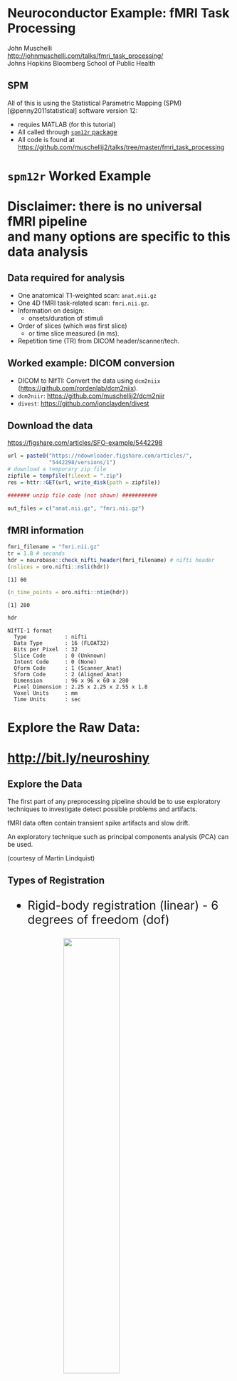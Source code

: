 # Neuroconductor Example: fMRI Task Processing
John Muschelli<br/>http://johnmuschelli.com/talks/fmri_task_processing/<br/> Johns Hopkins Bloomberg School of Public Health  
<style type="text/css">
article {
  font-size: 30pt;
}
</style>





## SPM

All of this is using the Statistical Parametric Mapping (SPM) [@penny2011statistical] software version 12:

- requies MATLAB (for this tutorial)
- All called through [`spm12r` package](https://github.com/muschellij2/spm12r)
- All code is found at https://github.com/muschellij2/talks/tree/master/fmri_task_processing


# `spm12r` Worked Example<br><br>Disclaimer: there is no universal fMRI pipeline<br> and many options are **specific** to this data analysis


## Data required for analysis

- One anatomical T1-weighted scan: `anat.nii.gz`
- One 4D fMRI task-related scan: `fmri.nii.gz`.  
- Information on design:
    - onsets/duration of stimuli
- Order of slices (which was first slice) 
    - or time slice measured (in ms).
- Repetition time (TR) from DICOM header/scanner/tech.

## Worked example: DICOM conversion

- DICOM to NIfTI: Convert the data using `dcm2niix` (https://github.com/rordenlab/dcm2niix).
- `dcm2niir`: https://github.com/muschellij2/dcm2niir
- `divest`: https://github.com/jonclayden/divest



## Download the data 

https://figshare.com/articles/SFO-example/5442298


```r
url = paste0("https://ndownloader.figshare.com/articles/",
             "5442298/versions/1")
# download a temporary zip file
zipfile = tempfile(fileext = ".zip")
res = httr::GET(url, write_disk(path = zipfile))

####### unzip file code (not shown) ###########

out_files = c("anat.nii.gz", "fmri.nii.gz")
```




## fMRI information


```r
fmri_filename = "fmri.nii.gz"
tr = 1.8 # seconds
hdr = neurobase::check_nifti_header(fmri_filename) # nifti header
(nslices = oro.nifti::nsli(hdr))
```

```
[1] 60
```

```r
(n_time_points = oro.nifti::ntim(hdr))
```

```
[1] 280
```

```r
hdr
```

```
NIfTI-1 format
  Type            : nifti
  Data Type       : 16 (FLOAT32)
  Bits per Pixel  : 32
  Slice Code      : 0 (Unknown)
  Intent Code     : 0 (None)
  Qform Code      : 1 (Scanner_Anat)
  Sform Code      : 2 (Aligned_Anat)
  Dimension       : 96 x 96 x 60 x 280
  Pixel Dimension : 2.25 x 2.25 x 2.55 x 1.8
  Voxel Units     : mm
  Time Units      : sec
```


# Explore the Raw Data: <br><br>http://bit.ly/neuroshiny

## Explore the Data

The first part of any preprocessing pipeline should be to use exploratory techniques to investigate  detect possible problems and artifacts.

fMRI data often contain transient spike artifacts and slow drift.

An exploratory technique such as principal components analysis (PCA) can be used.

(courtesy of Martin Lindquist)


## Types of Registration
<div style="font-size: 20pt;">

- Rigid-body registration (linear) - 6 degrees of freedom (dof)

<img src="rollpitchyaw.png" style="width: 50%; display: block; margin: auto;">
<div style="font-size: 8pt">
Image taken from [http://cnl.web.arizona.edu/imageprops.htm](http://cnl.web.arizona.edu/imageprops.htm)
</div>

- Pitch - Think of nodding ("yes")
- Yaw - Think of shaking head ("no") 
- Roll - Think of shoulder shrugging ("I don't know")
- x – left/right, y – forward/backward, z – jump up/down 

</div>

## Rigid Registration: The Math

<div style="font-size: 20pt;">

For a voxel $v$, the rigid transformation can be written as:

$$T_{\rm rigid}(v) = Rv + t$$
where $R =$
\small
$$\left[\begin{array}{ccc} \cos\beta\cos\gamma& \cos\alpha\sin\gamma + \sin\alpha\sin\beta\cos\gamma & \sin\alpha\sin\gamma - \cos\alpha\sin\beta\cos\gamma \\
-\cos\beta\sin\gamma & \cos\alpha\cos\gamma - \sin\alpha\sin\beta\sin\gamma & \sin\alpha\cos\gamma + \cos\alpha\sin\beta\sin\gamma \\
\sin\beta & -\sin\alpha\cos\beta & \cos\alpha\cos\beta \end{array}\right]$$
\normalsize

- 6 degrees of freedom
- $3$ associated with the translation vector: $t=(t_x, t_y, t_z)$
- $3$ associated with the rotation parameters: $\theta=(\alpha, \beta,\gamma)$. 

</div>


## Image Realignment: within-fMRI registration

<center>
<img src="average.png" style="width:40%; margin: auto;" alt="flow"> 
</center>

## Image Realignment 



```r
realigned = spm12_realign(filename = fmri_filename,
  time_points = seq(n_time_points),
  quality = 0.98, separation = 3,
  register_to = "mean", est_interp = "bspline4", reslice_interp = "bspline4")
# reading in the mean image
mean_img = realigned[["mean"]]
mean_nifti = readnii(mean_img)
realigned$outfiles
```

```
[1] "rfmri.nii"
```

```r
realigned$mat
```

```
[1] "fmri.mat"
```





## Image Realignment 

<center>
<img src="realign.png" style="width:40%; margin: auto;" alt="flow"> 
</center>

## Plotting the realignment parameters



<img src="index_files/figure-html/rp_plot-1.png" style="display: block; margin: auto;" />

## Slice timing correction - temporal alignment

<center>
<img src="st.png" style="width:90%; margin: auto;" alt="flow"> 
</center>

<div style="font-size: 20pt;">
(courtesy of Martin Lindquist)
</div>



## Slice timing correction - temporal alignment

- slice order: descending, dual-coil (different for ascending or interleaved)
- Need to know this from DICOM/design

```r
slice_order = c(1740, 1680, 1620, 1560, 1500, 1440, 1380, 
  1320, 1260, 1200, 1140, 1080, 1020, 960, 900, 840, 780, 
  720, 660, 600, 540, 480, 420, 360, 300, 240, 180, 120, 60, 
  0, 1740, 1680, 1620, 1560, 1500, 1440, 1380, 1320, 1260, 
  1200, 1140, 1080, 1020, 960, 900, 840, 780, 720, 660, 600, 
  540, 480, 420, 360, 300, 240, 180, 120, 60, 0)
ref_slice = 900
ta = 0 # since slice_order in ms
```


## What does this order mean?<br> <img src="slice_timing_slow.gif" style="width: 50%; display: block; margin: auto;">


## Data needed for slice timing correction

- Repetition time (from `hdr`)
- Number of time points and slices (from `hdr`)
- Slice order + need the reference slice (`ref_slice`), 
- Time between the first and the last slice within one scan (`ta`).  `ta = 0` if you give slice order in seconds/milliseconds.





## Slice timing correction - temporal alignment


```r
aimg = spm12_slice_timing(filename = realigned$outfiles,
  nslices = nslices,  
  tr = tr, slice_order = slice_order,
  time_points = seq(n_time_points),
  ta = ta, # since slice order given in ms 
  ref_slice = ref_slice, 
  prefix = "a")
print(aimg$outfile)
```




## After lice timing correction

<center>
<img src="st2.png" style="width:90%; margin: auto;" alt="flow"> 
</center>

<div style="font-size: 20pt;">
(courtesy of Martin Lindquist)
</div>


## T1 Coregistration to Mean fMRI

We then perform the coregistration of the mean image (fixed) and T1 (moving):

<center>
<img src="coreg.png" style="width:70%; margin: auto;" alt="flow"> 
</center>

## T1 Coregistration to Mean fMRI

Coregistration is estimated using `spm12_coregister_estimate`:


```r
t1_fname = "anat.nii.gz"
coreg = spm12_coregister_estimate(
  fixed = mean_img,
  moving = t1_fname, 
  cost_fun = "nmi")
coreg$outfile
```


```
[1] "anat.nii"
```

## Output file was the same: nothing happened!

- `spm12_coregister_estimate` - estimates coregistration (transforms the header)
- `spm12_coregister_reslice` - reslices the image to the same voxel dimensions (should probably be coregistered already using `estimate`)
- `spm12_coregister` - estimates and reslices

- Estimate the transformation, but do segmentation on native T1 space (better resolution)


## Anatomical MRI Segmentation 

Here we segment the image into 6 different regions, where the regions are gray matter, white matter, cerebrospinal fluid (CSF), bone, soft tissue, and the background.  


```r
seg = spm12_segment(
  filename = coreg$outfile,
  set_origin = FALSE, 
  bias_corrected = TRUE, native = TRUE,
  unmodulated = TRUE, modulated = TRUE, affine = "mni",
  sampling_distance = 1.5)
```


## Anatomical MRI Segmentation 

- `native` - native space segmentations
- `modulated` - adjusted segmentations to constrain tissue-class volumes
- `unmodulated` - unadjusted 
- `bias_corrected` - save bias-field corrected image
- `set_origin` - should AC/PC alignment be done (no because we just coregistered)

## Anatomical MRI Segmentation 

<img src="index_files/figure-html/hard_seg-1.png" style="display: block; margin: auto;" />

## Anatomical MRI Segmentation: CSF/WM/GM 

<img src="index_files/figure-html/hard_seg2-1.png" style="display: block; margin: auto;" />


## Spatial normalization to MNI

- My brain is not the same size/shape as your brain
- Want to look across subjects spatially
- Spatial normalization allows us to transform the data, stretching and scaling the data (nonlinearly) to a standard brain.
- MNI (Montreal Neurological Institute) is the most commonly used (ICBM MNI152 of some sort, http://www.bic.mni.mcgill.ca/ServicesAtlases/ICBM152NLin2009).  

## Spatial normalization to MNI

Affine + Non-linear transform (invertible)

<center>
<img src="nonlin.png" style="width:80%; margin: auto;" alt="flow"> 
</center>

## Spatial normalization to MNI: already done

The segmentation was done by warping the T1 to the MNI template and that transform/deformation in the segmentation output:


```r
seg$deformation
```


```
[1] "y_anat.nii"
```

## Applying spatial normalization: fMRI

We apply the deformation to the fMRI data using `spm12_normalize_write`.  


```r
bounding_box = matrix(
    c(-78, -112, -70, 
      78, 76, 85), nrow = 2, 
    byrow = TRUE) # change from default to reduce empty black space
norm = spm12_normalize_write(
  deformation = seg$deformation,
  other.files = aimg$outfile, #corrected fMRI
  bounding_box = bounding_box,
  interp = "bspline5")
```

## Applying spatial normalization: fMRI

![](index_files/figure-html/norm_show-1.png)<!-- -->

## Applying spatial normalization: Corrected T1



```r
anat_norm = spm12_normalize_write(deformation = seg$deformation, 
  other.files = seg$bias_corrected,  bounding_box = bounding_box, 
  interp = "bspline5", voxel_size = c(1, 1, 1))
anat_norm$outfiles
```


```
[1] "wmanat.nii"
```

![](index_files/figure-html/anat_norm_show-1.png)<!-- -->



## Applying spatial normalization: T1, but 2x2x2


```r
anat_norm2x2x2 = spm12_normalize_write( deformation = seg$deformation, 
  other.files = seg$bias_corrected, bounding_box = bounding_box, 
  interp = "bspline5", voxel_size = c(2, 2, 2)) # note the resolution!!!
```

![](index_files/figure-html/anat_norm2x2x2_show-1.png)<!-- -->


## Spatial smoothing using a Gaussian

- Spatial smoothing should signal to noise depending on the size of activation

- Typically, the amount of smoothing is chosen a priori

- Usually global smoothing (same amount at each voxel), but can be adaptive (`adimpro` pacakge)


## Spatial smoothing using a Gaussian

- Specified using the full-width half max (FWHM) for the Gaussian smoother (not $\sigma$):  $FWHM = \sigma \sqrt{8 \log(2)}$

<img src="3dgauss.png" style="width: 30%; display: block; margin: auto;">

<div style="font-size: 10pt;">
From https://en.wikipedia.org/wiki/Gaussian_function#/media/File:Gaussian_2d.svg
</div>


## Spatial smoothing using a Gaussian


```r
smooth_norm = spm12_smooth(
  norm$outfiles[[1]], fwhm = 5, 
  prefix = "s5")
```

![](index_files/figure-html/smooth_norm_show-1.png)<!-- -->

## First level modeling: Single-subject model

In many applications, that smoothed data you will use for post-processing and analysis.  Motion correction has usually been applied above, but some realign this again.

## Conditions of the experiment (block design)

- need the onset/duration of conditions (in seconds or scans):


```r
condition_list = list(
  list(name = "LeftHand",
       onset = c(20, 100, 180, 260, 340, 420),
       duration = c(20, 20, 20, 20, 20, 20)
  ),
  list(name = "RightHand",
       onset = c(60, 140, 220, 300, 380, 460),
       duration = c(20, 20, 20, 20, 20, 20)
  )
)
```


## First level modeling: single-subject model

- Conditions are convolved with the Hemodynamic Response Function (HRF)

<img src="spm_hrf.png" style="width: 48%; display: block; margin: auto;">

<div style="font-size: 10pt;">
https://en.wikibooks.org/wiki/SPM/Haemodynamic_Response_Function#/media/File:SPM_hemodynamic_response_function.png
</div>





## Estimate first level model

- General linear model (GLM) (not **Generalized**)
- `regressor_mat` - motion parameters and other "confounders" (not convolved with HRF) 
- `condition_list` - conditions are convolved


```r
first_model = spm12_first_level(
  scans = smooth_norm$outfiles,
  n_time_points = n_time_points,
  units = "secs", slice_timed = TRUE,  tr = tr,
  condition_list = condition_list, regressor_mat = rpfile)
```

## Model outputs: [Cheat Sheet](http://www.bobspunt.com/resources/teaching/single-subject-analysis/spmdoc/SPMdotMAT.pdf)

- beta coefficient maps of regressors and contrasts 


```r
betas = list.files(pattern = "beta.*[.]nii"); print(betas)
```

```
[1] "beta_0001.nii" "beta_0002.nii" "beta_0003.nii" "beta_0004.nii"
[5] "beta_0005.nii" "beta_0006.nii" "beta_0007.nii" "beta_0008.nii"
[9] "beta_0009.nii"
```

- `SPM.mat` - model specification


```r
print(first_model$spmmat)
```

```
[1] "SPM.mat"
```


## Contrast Manager - Creating Contrasts

- can make T-statistic of F statistic maps
- `weights` indicate which coefficients


```r
contrasts = list(
  list(name = "LeftHand", weights = c(1, rep(0, 7)),
    replicate = "none", type = "T" ),
  list(name = "RightHand", weights = c(0, 1, rep(0, 6)),
       replicate = "none", type = "T"), 
  list(name = "AllEffects",
       weights = rbind(
         c(1, rep(0, 7)),
         c(0, 1, rep(0, 6))
       ), replicate = "none", type = "F")   )
```

## Contrast Manager - Creating Contrasts


```r
contrast_res = spm12_contrast_manager(spm = first_model$spmmat,
  delete_existing = TRUE, contrast_list = contrasts)
```


```r
cons = list.files(pattern = "con.*[.]nii")
print(cons)
```

```
[1] "con_0001.nii" "con_0002.nii"
```

```r
stats = list.files(pattern = "spm(T|F).*[.]nii")
print(stats)
```

```
[1] "spmF_0003.nii" "spmT_0001.nii" "spmT_0002.nii"
```

## Displaying contrasts: contrast 1 (LeftHand)


```r
spmt = readnii("spmT_0001.nii")
ortho2(norm, spmt)
```

![](index_files/figure-html/unnamed-chunk-14-1.png)<!-- -->

## Displaying Contrasts wheere T > 5


```r
ortho2(norm, spmt > 5)
```

![](index_files/figure-html/unnamed-chunk-15-1.png)<!-- -->



## There is no universal fMRI pipeline

- Each step has inherent drawback and limitation (spatial resolution, artifact smoothing, etc.)
- A few different pipelines should be tested.
    - Not necessarily all combinations, but change the "knobs" a bit
- Similar to sensitivity analysis

## Why spm12r

- Can integrate into your `R` pipeline
- May be helpful for developing new methods/simulations/testing
- More advanced statistical methods in R may be available
- If you know `R` you're good

## References
